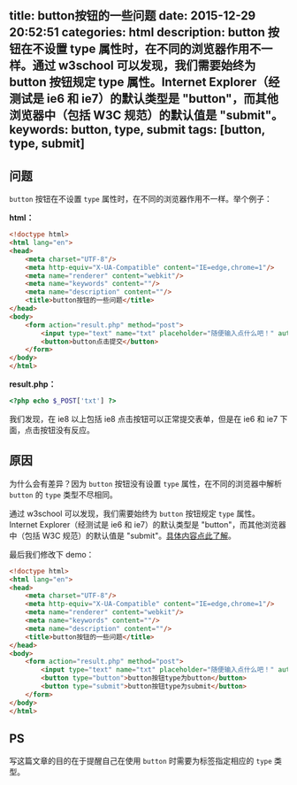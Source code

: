 title: button按钮的一些问题
date: 2015-12-29 20:52:51
categories: html
description: button 按钮在不设置 type 属性时，在不同的浏览器作用不一样。通过 w3school 可以发现，我们需要始终为 button 按钮规定 type 属性。Internet Explorer（经测试是 ie6 和 ie7）的默认类型是 "button"，而其他浏览器中（包括 W3C 规范）的默认值是 "submit"。
keywords: button, type, submit
tags: [button, type, submit]
---

## 问题 ##

`button` 按钮在不设置 `type` 属性时，在不同的浏览器作用不一样。举个例子：

**html：**

``` html
<!doctype html>
<html lang="en">
<head>
    <meta charset="UTF-8"/>
    <meta http-equiv="X-UA-Compatible" content="IE=edge,chrome=1"/>
    <meta name="renderer" content="webkit"/>
    <meta name="keywords" content=""/>
    <meta name="description" content=""/>
    <title>button按钮的一些问题</title>
</head>
<body>
    <form action="result.php" method="post">
        <input type="text" name="txt" placeholder="随便输入点什么吧！" autocomplete="off"/>
        <button>button点击提交</button>
    </form>
</body>
</html>
```

**result.php：**

``` php
<?php echo $_POST['txt'] ?>
```

我们发现，在 ie8 以上包括 ie8 点击按钮可以正常提交表单，但是在 ie6 和 ie7 下面，点击按钮没有反应。

## 原因 ##

为什么会有差异？因为 `button` 按钮没有设置 `type` 属性，在不同的浏览器中解析 `button` 的 `type` 类型不尽相同。

通过 w3school 可以发现，我们需要始终为 `button` 按钮规定 `type` 属性。Internet Explorer（经测试是 ie6 和 ie7）的默认类型是 "button"，而其他浏览器中（包括 W3C 规范）的默认值是 "submit"。[具体内容点此了解](http://www.w3school.com.cn/tags/att_button_type.asp)。

最后我们修改下 demo：

``` html
<!doctype html>
<html lang="en">
<head>
    <meta charset="UTF-8"/>
    <meta http-equiv="X-UA-Compatible" content="IE=edge,chrome=1"/>
    <meta name="renderer" content="webkit"/>
    <meta name="keywords" content=""/>
    <meta name="description" content=""/>
    <title>button按钮的一些问题</title>
</head>
<body>
    <form action="result.php" method="post">
        <input type="text" name="txt" placeholder="随便输入点什么吧！" autocomplete="off"/>
        <button type="button">button按钮type为button</button>
        <button type="submit">button按钮type为submit</button>
    </form>
</body>
</html>
```

## PS ##

写这篇文章的目的在于提醒自己在使用 `button` 时需要为标签指定相应的 `type` 类型。